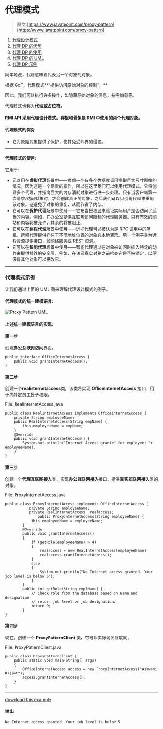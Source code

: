 # 代理模式

> 原文:[https://www.javatpoint.com/proxy-pattern](https://www.javatpoint.com/proxy-pattern)

1.  [代理设计模式](#)
2.  [代理 DP 的优势](#adv)
3.  [代理 DP 的使用](#usage)
4.  [代理 DP 的 UML](#uml)
5.  [代理 DP 示例](#ex)

简单地说，代理意味着代表另一个对象的对象。

根据 GoF，代理模式**“提供访问原始对象的控制”。**

因此，我们可以执行许多操作，如隐藏原始对象的信息，按需加载等。

代理模式也称为**代理或占位符。**

#### RMI API 采用代理设计模式。存根和骨架是 RMI 中使用的两个代理对象。

#### 代理模式的优势

*   它为原始对象提供了保护，使其免受外界的侵害。

* * *

#### 代理模式的使用:

它用于:

*   可以用在**虚拟代理**场景中——考虑一个有多个数据库调用提取巨大尺寸图像的情况。因为这是一个昂贵的操作，所以在这里我们可以使用代理模式，它将创建多个代理，并指向巨大的内存消耗对象进行进一步处理。只有当客户端第一次请求/访问对象时，才会创建真正的对象，之后我们可以只引用代理来重用该对象。这避免了对象的重复，从而节省了内存。
*   它可以在**保护代理**场景中使用——它充当授权层来验证实际用户是否访问了适当的内容。例如，在办公室提供互联网访问限制的代理服务器。只有有效的网站和内容将被允许，其余的将被阻止。
*   它可以在**远程代理**场景中使用——远程代理可以被认为是 RPC 调用中的存根。远程代理提供存在于不同地址位置的对象的本地表示。另一个例子是为远程资源提供接口，如网络服务或 REST 资源。
*   它可以在**智能代理**场景中使用——智能代理通过在对象被访问时插入特定的动作来提供额外的安全层。例如，在访问真实对象之前检查它是否被锁定，以便没有其他对象可以更改它。

* * *

### 代理模式示例

让我们通过上面的 UML 图来理解代理设计模式的例子。

#### 代理模式的统一建模语言:

![Proxy Pattern UML](../Images/8959f04c52f8c43006a2708f73b77d81.png)

#### 上述统一建模语言的实现:

#### 第一步

创建**办公互联网访问**界面。

```
public interface OfficeInternetAccess {
	public void grantInternetAccess();
}

```

#### 第二步

创建一个**realisternetaccess**类，该类将实现 **OfficeInternetAccess** 接口，用于向特定员工授予权限。

File: RealInternetAccess.java

```
public class RealInternetAccess implements OfficeInternetAccess {
	private String employeeName;
	public RealInternetAccess(String empName) {
		this.employeeName = empName;
	}
	@Override
	public void grantInternetAccess() {
        System.out.println("Internet Access granted for employee: "+ employeeName);
	}
}

```

#### 第三步

创建一个**代理互联网接入**类，实现**办公互联网接入**接口，提供**真实互联网接入**类的对象。

File: ProxyInternetAccess.java

```
public class ProxyInternetAccess implements OfficeInternetAccess {
	       private String employeeName;
	       private RealInternetAccess  realaccess;
               public ProxyInternetAccess(String employeeName) {
			this.employeeName = employeeName;
		}
		@Override
		public void grantInternetAccess() 
		{
			if (getRole(employeeName) > 4) 
			{
				realaccess = new RealInternetAccess(employeeName);
				realaccess.grantInternetAccess();
			} 
			else 
			{
		        System.out.println("No Internet access granted. Your job level is below 5");
			}
		}
		public int getRole(String emplName) {
			// Check role from the database based on Name and designation
			// return job level or job designation.
			return 9;
		}
}

```

#### 第四步

现在，创建一个 **ProxyPatternClient** 类，它可以实际访问互联网。

File: ProxyPatternClient.java

```
public class ProxyPatternClient {
	public static void main(String[] args) 
	{
		OfficeInternetAccess access = new ProxyInternetAccess("Ashwani Rajput");
		access.grantInternetAccess();
	}
}

```

* * *

[download this example](designpattern/designpatternexample/proxypattern.zip)

#### 输出

```
No Internet access granted. Your job level is below 5

```